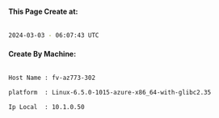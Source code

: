 
   
#### This Page Create at:

```bash

2024-03-03 - 06:07:43 UTC

```

#### Create By Machine:

```bash

Host Name : fv-az773-302

platform  : Linux-6.5.0-1015-azure-x86_64-with-glibc2.35

Ip Local  : 10.1.0.50

```

